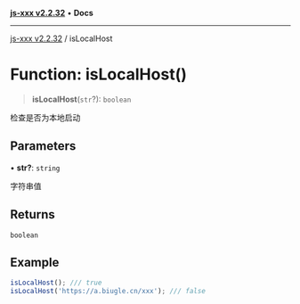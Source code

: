 [**js-xxx v2.2.32**](../README.md) • **Docs**

***

[js-xxx v2.2.32](../README.md) / isLocalHost

# Function: isLocalHost()

> **isLocalHost**(`str`?): `boolean`

检查是否为本地启动

## Parameters

• **str?**: `string`

字符串值

## Returns

`boolean`

## Example

```ts
isLocalHost(); /// true
isLocalHost('https://a.biugle.cn/xxx'); /// false
```
